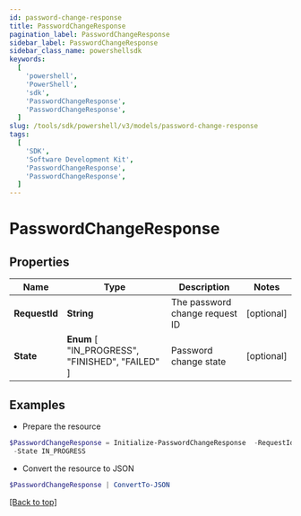 ```yaml
---
id: password-change-response
title: PasswordChangeResponse
pagination_label: PasswordChangeResponse
sidebar_label: PasswordChangeResponse
sidebar_class_name: powershellsdk
keywords:
  [
    'powershell',
    'PowerShell',
    'sdk',
    'PasswordChangeResponse',
    'PasswordChangeResponse',
  ]
slug: /tools/sdk/powershell/v3/models/password-change-response
tags:
  [
    'SDK',
    'Software Development Kit',
    'PasswordChangeResponse',
    'PasswordChangeResponse',
  ]
---
```


# PasswordChangeResponse

## Properties

| Name | Type | Description | Notes |
| --- | --- | --- | --- |
| **RequestId** | **String** | The password change request ID | [optional] |
| **State** | **Enum** [ "IN_PROGRESS", "FINISHED", "FAILED" ] | Password change state | [optional] |

## Examples

- Prepare the resource

```powershell
$PasswordChangeResponse = Initialize-PasswordChangeResponse  -RequestId 089899f13a8f4da7824996191587bab9 `
 -State IN_PROGRESS
```

- Convert the resource to JSON

```powershell
$PasswordChangeResponse | ConvertTo-JSON
```

[[Back to top]](#)
